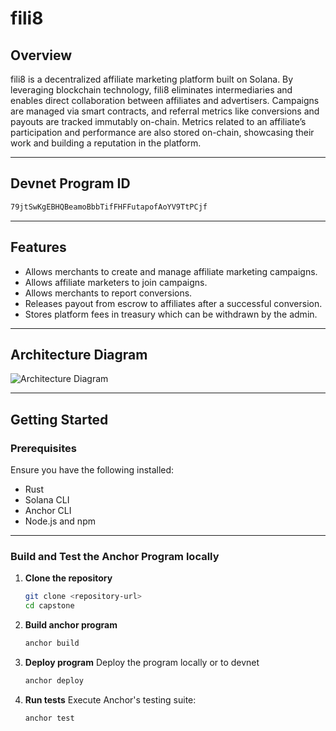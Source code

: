 # fili8

## Overview  
fili8 is a decentralized affiliate marketing platform built on Solana. By leveraging blockchain technology, fili8 eliminates intermediaries and enables direct collaboration between affiliates and advertisers. Campaigns are managed via smart contracts, and referral metrics like conversions and payouts are tracked immutably on-chain. Metrics related to an affiliate’s participation and performance are also stored on-chain, showcasing their work and building a reputation in the platform.

---

## Devnet Program ID
```bash
79jtSwKgEBHQBeamoBbbTifFHFFutapofAoYV9TtPCjf
```
---

## Features  
- Allows merchants to create and manage affiliate marketing campaigns.
- Allows affiliate marketers to join campaigns.
- Allows merchants to report conversions.
- Releases payout from escrow to affiliates after a successful conversion.
- Stores platform fees in treasury which can be withdrawn by the admin.
---

## Architecture Diagram

![Architecture Diagram](https://raw.githubusercontent.com/bidhan-a/Q1_25_Builder_bidhan-a/refs/heads/main/capstone/documents/Architecture_Diagram.png)

---


## Getting Started  

### Prerequisites  
Ensure you have the following installed:  
- Rust
- Solana CLI
- Anchor CLI
- Node.js and npm

---

### Build and Test the Anchor Program locally

1. **Clone the repository**  
   ```bash
   git clone <repository-url>
   cd capstone
   ```
   
2. **Build anchor program**
    ```bash
    anchor build
    ```

3. **Deploy program**
Deploy the program locally or to devnet
   ```bash
   anchor deploy
   ```

4. **Run tests**
Execute Anchor's testing suite:
    ```bash
    anchor test
    ```